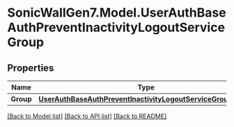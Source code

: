 # SonicWallGen7.Model.UserAuthBaseAuthPreventInactivityLogoutServiceGroup

## Properties

Name | Type | Description | Notes
------------ | ------------- | ------------- | -------------
**Group** | [**UserAuthBaseAuthPreventInactivityLogoutServiceGroupGroup**](UserAuthBaseAuthPreventInactivityLogoutServiceGroupGroup.md) |  | [optional] 

[[Back to Model list]](../README.md#documentation-for-models) [[Back to API list]](../README.md#documentation-for-api-endpoints) [[Back to README]](../README.md)

